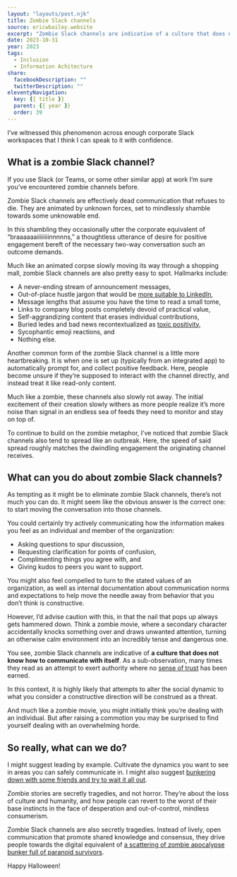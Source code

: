 ```yaml
---
layout: "layouts/post.njk"
title: Zombie Slack channels
source: ericwbailey.website
excerpt: "Zombie Slack channels are indicative of a culture that does not know how to communicate with itself"
date: 2023-10-31
year: 2023
tags:
  - Inclusion
  - Information Achitecture
share:
  facebookDescription: ""
  twitterDescription: ""
eleventyNavigation:
  key: {{ title }}
  parent: {{ year }}
  order: 39
---
```


I’ve witnessed this phenomenon across enough corporate Slack workspaces that I think I can speak to it with confidence. 

## What is a zombie Slack channel?

If you use Slack (or Teams, or some other similar app) at work I’m sure you’ve encountered zombie channels before. 

Zombie Slack channels are effectively dead communication that refuses to die. They are animated by unknown forces, set to mindlessly shamble towards some unknowable end. 

In this shambling they occasionally utter the corporate equivalent of “braaaaaaiiiiiiiinnnnns,” a thoughtless utterance of desire for positive engagement bereft of the necessary two-way conversation such an outcome demands. 

Much like an animated corpse slowly moving its way through a shopping mall, zombie Slack channels are also pretty easy to spot. Hallmarks include:

- A never-ending stream of announcement messages,
- Out-of-place hustle jargon that would be [more suitable to LinkedIn](https://www.readtrung.com/p/why-is-linkedin-so-cringe),
- Message lengths that assume you have the time to read a small tome,
- Links to company blog posts completely devoid of practical value,
- Self-aggrandizing content that erases individual contributions,
- Buried ledes and bad news recontextualized as [toxic positivity](https://en.wikipedia.org/wiki/Toxic_positivity),
- Sycophantic emoji reactions, and
- Nothing else.

Another common form of the zombie Slack channel is a little more heartbreaking. It is when one is set up (typically from an integrated app) to automatically prompt for, and collect positive feedback. Here, people become unsure if they’re supposed to interact with the channel directly, and instead treat it like read-only content.

Much like a zombie, these channels also slowly rot away. The initial excitement of their creation slowly withers as more people realize it’s more noise than signal in an endless sea of feeds they need to monitor and stay on top of.
 
To continue to build on the zombie metaphor, I’ve noticed that zombie Slack channels also tend to spread like an outbreak. Here, the speed of said spread roughly matches the dwindling engagement the originating channel receives. 

## What can you do about zombie Slack channels?

As tempting as it might be to eliminate zombie Slack channels, there’s not much you can do. It might seem like the obvious answer is the correct one: to start moving the conversation into those channels. 

You could certainly try actively communicating how the information makes you feel as an individual and member of the organization: 

- Asking questions to spur discussion, 
- Requesting clarification for points of confusion, 
- Complimenting things you agree with, and 
- Giving kudos to peers you want to support.

You might also feel compelled to turn to the stated values of an organization, as well as internal documentation about communication norms and expectations to help move the needle away from behavior that you don’t think is constructive. 

However, I’d advise caution with this, in that the nail that pops up always gets hammered down. Think a zombie movie, where a secondary character accidentally knocks something over and draws unwanted attention, turning an otherwise calm environment into an incredibly tense and dangerous one.

You see, zombie Slack channels are indicative of **a culture that does not know how to communicate with itself**. As a sub-observation, many times they read as an attempt to exert authority where no [sense of trust](https://thoughtbot.com/blog/private-messages-not-inclusive) has been earned. 

In this context, it is highly likely that attempts to alter the social dynamic to what you consider a constructive direction will be construed as a threat. 

And much like a zombie movie, you might initially think you’re dealing with an individual. But after raising a commotion you may be surprised to find yourself dealing with an overwhelming horde. 

## So really, what can we do?

I might suggest leading by example. Cultivate the dynamics you want to see in areas you can safely communicate in. I might also suggest [bunkering down with some friends and try to wait it all out](https://www.youtube.com/watch?v=JpQNw46Sl24).

Zombie stories are secretly tragedies, and not horror. They’re about the loss of culture and humanity, and how people can revert to the worst of their base instincts in the face of desperation and out-of-control, mindless consumerism.

Zombie Slack channels are also secretly tragedies. Instead of lively, open communication that promote shared knowledge and consensus, they drive people towards the digital equivalent of [a scattering of zombie apocalypse bunker full of paranoid survivors](https://hackernoon.com/dont-send-private-messages-d9b96f2eccdc).

Happy Halloween! 
